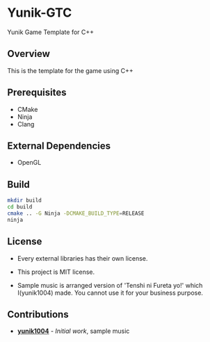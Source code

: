 # Yunik-GTC
Yunik Game Template for C++

## Overview
This is the template for the game using C++

## Prerequisites
- CMake
- Ninja
- Clang

## External Dependencies
- OpenGL

## Build

```bash
mkdir build
cd build
cmake .. -G Ninja -DCMAKE_BUILD_TYPE=RELEASE
ninja
```

## License

- Every external libraries has their own license.

- This project is MIT license.

- Sample music is arranged version of 'Tenshi ni Fureta yo!' which I(yunik1004) made.
 You cannot use it for your business purpose.

## Contributions
* [**yunik1004**](https://github.com/yunik1004) - *Initial work*, sample music
